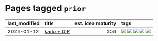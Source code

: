 # Pages tagged `prior`

|last_modified|title|est. idea maturity|tags
|:---|:---|---:|:---|
|2023-01-12|[karlo + DIP](../karlo-dip.md)|358|[![](https://img.shields.io/badge/tag-deepimageprior-496a1)](../tags/deepimageprior.md) [![](https://img.shields.io/badge/tag-experimental-1eefac)](../tags/experimental.md) [![](https://img.shields.io/badge/tag-imagegeneration-683f3)](../tags/imagegeneration.md) [![](https://img.shields.io/badge/tag-prior-96bcc)](../tags/prior.md) [![](https://img.shields.io/badge/tag-wip-35b163)](../tags/wip.md)|